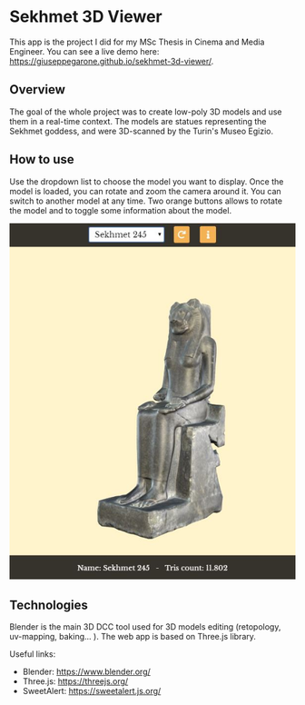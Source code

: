 # Sekhmet 3D Viewer
This app is the project I did for my MSc Thesis in Cinema and Media Engineer. You can see a live demo here: https://giuseppegarone.github.io/sekhmet-3d-viewer/.

## Overview
The goal of the whole project was to create low-poly 3D models and use them in a real-time context. The models are statues representing the Sekhmet goddess, and were 3D-scanned by the Turin's Museo Egizio.

## How to use
Use the dropdown list to choose the model you want to display. Once the model is loaded, you can rotate and zoom the camera around it. You can switch to another model at any time. Two orange buttons allows to rotate the model and to toggle some information about the model.

![image1](res/example.jpg "How it works")

## Technologies
Blender is the main 3D DCC tool used for 3D models editing (retopology, uv-mapping, baking... ). The web app is based on Three.js library.

Useful links:
* Blender: https://www.blender.org/
* Three.js: https://threejs.org/
* SweetAlert: https://sweetalert.js.org/
